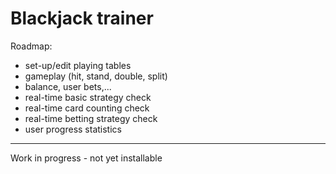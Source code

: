 # Blackjack trainer

Roadmap:
- set-up/edit playing tables
- gameplay (hit, stand, double, split)
- balance, user bets,...
- real-time basic strategy check
- real-time card counting check
- real-time betting strategy check
- user progress statistics

--------------------------------------------------------
Work in progress - not yet installable
